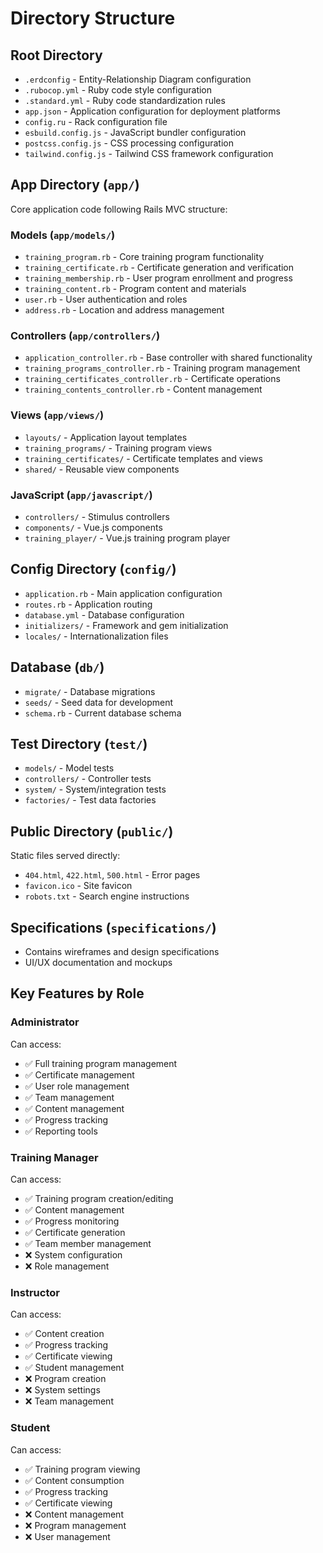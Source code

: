 # Directory Structure

## Root Directory
- `.erdconfig` - Entity-Relationship Diagram configuration
- `.rubocop.yml` - Ruby code style configuration
- `.standard.yml` - Ruby code standardization rules
- `app.json` - Application configuration for deployment platforms
- `config.ru` - Rack configuration file
- `esbuild.config.js` - JavaScript bundler configuration
- `postcss.config.js` - CSS processing configuration
- `tailwind.config.js` - Tailwind CSS framework configuration

## App Directory (`app/`)
Core application code following Rails MVC structure:

### Models (`app/models/`)
- `training_program.rb` - Core training program functionality
- `training_certificate.rb` - Certificate generation and verification
- `training_membership.rb` - User program enrollment and progress
- `training_content.rb` - Program content and materials
- `user.rb` - User authentication and roles
- `address.rb` - Location and address management

### Controllers (`app/controllers/`)
- `application_controller.rb` - Base controller with shared functionality
- `training_programs_controller.rb` - Training program management
- `training_certificates_controller.rb` - Certificate operations
- `training_contents_controller.rb` - Content management

### Views (`app/views/`)
- `layouts/` - Application layout templates
- `training_programs/` - Training program views
- `training_certificates/` - Certificate templates and views
- `shared/` - Reusable view components

### JavaScript (`app/javascript/`)
- `controllers/` - Stimulus controllers
- `components/` - Vue.js components
- `training_player/` - Vue.js training program player

## Config Directory (`config/`)
- `application.rb` - Main application configuration
- `routes.rb` - Application routing
- `database.yml` - Database configuration
- `initializers/` - Framework and gem initialization
- `locales/` - Internationalization files

## Database (`db/`)
- `migrate/` - Database migrations
- `seeds/` - Seed data for development
- `schema.rb` - Current database schema

## Test Directory (`test/`)
- `models/` - Model tests
- `controllers/` - Controller tests
- `system/` - System/integration tests
- `factories/` - Test data factories

## Public Directory (`public/`)
Static files served directly:
- `404.html`, `422.html`, `500.html` - Error pages
- `favicon.ico` - Site favicon
- `robots.txt` - Search engine instructions

## Specifications (`specifications/`)
- Contains wireframes and design specifications
- UI/UX documentation and mockups

## Key Features by Role

### Administrator
Can access:
- ✅ Full training program management
- ✅ Certificate management
- ✅ User role management
- ✅ Team management
- ✅ Content management
- ✅ Progress tracking
- ✅ Reporting tools

### Training Manager
Can access:
- ✅ Training program creation/editing
- ✅ Content management
- ✅ Progress monitoring
- ✅ Certificate generation
- ✅ Team member management
- ❌ System configuration
- ❌ Role management

### Instructor
Can access:
- ✅ Content creation
- ✅ Progress tracking
- ✅ Certificate viewing
- ✅ Student management
- ❌ Program creation
- ❌ System settings
- ❌ Team management

### Student
Can access:
- ✅ Training program viewing
- ✅ Content consumption
- ✅ Progress tracking
- ✅ Certificate viewing
- ❌ Content management
- ❌ Program management
- ❌ User management